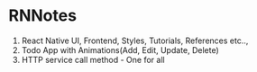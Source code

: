 # RNNotes
1. React Native UI, Frontend, Styles, Tutorials, References etc..,
2. Todo App with Animations(Add, Edit, Update, Delete)
3. HTTP service call method - One for all

